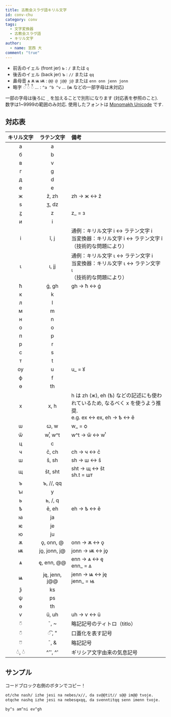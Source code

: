 ```yaml
---
title: 古教会スラヴ語キリル文字
id: conv-chu
category: conv
tags:
  - 文字変換器
  - 古教会スラヴ語
  - キリル文字
author:
  - name: 宮西 大
comment: "true"
---
```

- 前舌のイェル (front jer) <span cyrs>ь</span> : `/` または `q`
- 後舌のイェル (back jer) <span cyrs>ъ</span> : `//` または `qq`
- 鼻母音 <span cyrs>ѧ ѫ ѩ ѭ</span> : `@@ @ j@@ j@` または `enn onn jenn jonn`
- 略字 <span cyrs>◌ⷶ҇  ◌ⷠ҇ ◌ⷡ҇</span> ... : `^a ^b ^v` ... (<span cyrs>ѩ</span> などの一部字母は未対応)

一部の字母は後ろに `_` を加えることで別形になります (対応表を参照のこと).  
数字は1~9999の範囲のみ対応. 使用したフォントは [Monomakh Unicode](https://sci.ponomar.net/) です.

<HLConverter src="/conv/chu.tsv" fontRight="Monomakh Unicode" />

## 対応表

| キ⁠リ⁠ル⁠文⁠字 | ラ⁠テ⁠ン⁠文⁠字 | 備考 |
| :--: | :--: | :-- |
| <span cyrs>а</span> | a |  |
| <span cyrs>б</span> | b |  |
| <span cyrs>в</span> | v |  |
| <span cyrs>г</span> | g |  |
| <span cyrs>д</span> | d |  |
| <span cyrs>е</span> | e |  |
| <span cyrs>ж</span> | ž, zh | zh → <span cyrs>ж</span> ↔ ž |
| <span cyrs>ѕ</span> | ʒ, dz |  |
| <span cyrs>ꙁ</span> | z | z_ = <span cyrs>з</span> |
| <span cyrs>и</span> | i |  |
| <span cyrs>і</span> | î, j | 通例：キリル文字 <span cyrs>і</span> ↔ ラテン文字 i <br> 当変換器：キリル文字 <span cyrs>і</span> ↔ ラテン文字 î <br> （技術的な問題により） |
| <span cyrs>ꙇ</span> | ɩ, jj | 通例：キリル文字 <span cyrs>ꙇ</span> ↔ ラテン文字 i <br> 当変換器：キリル文字 <span cyrs>ꙇ</span> ↔ ラテン文字 ɩ <br> （技術的な問題により） |
| <span cyrs>ћ</span> | ǵ, gh | gh → <span cyrs>ћ</span> ↔ ǵ |
| <span cyrs>к</span> | k |  |
| <span cyrs>л</span> | l |  |
| <span cyrs>м</span> | m |  |
| <span cyrs>н</span> | n |  |
| <span cyrs>о</span> | o |  |
| <span cyrs>п</span> | p |  |
| <span cyrs>р</span> | r |  |
| <span cyrs>с</span> | s |  |
| <span cyrs>т</span> | t |  |
| <span cyrs>ѹ</span> | u | u_ = <span cyrs>ꙋ</span> |
| <span cyrs>ф</span> | f |  |
| <span cyrs>ѳ</span> | th |  |
| <span cyrs>х</span> | x, h | h は zh (<span cyrs>ж</span>), eh (<span cyrs>ѣ</span>) などの記述にも使われているため, なるべく x を使うよう推奨. <br>e.g. ex ↔ <span cyrs>ех</span>, eh → <span cyrs>ѣ</span> ↔ ě |
| <span cyrs>ѡ</span> | ꞷ, w | w_ = <span cyrs>ѻ</span> |
| <span cyrs>ѿ</span> | wͭ, w^t | w^t → <span cyrs>ѿ</span> ↔ wͭ |
| <span cyrs>ц</span> | c |  |
| <span cyrs>ч</span> | č, ch | ch → <span cyrs>ч</span> ↔ č |
| <span cyrs>ш</span> | š, sh | sh → <span cyrs>ш</span> ↔ š |
| <span cyrs>щ</span> | št, sht | sht → <span cyrs>щ</span> ↔ št <br> sh.t = <span cyrs>шт</span> |
| <span cyrs>ъ</span> | ъ, //, qq |  |
| <span cyrs>ꙑ</span> | y |  |
| <span cyrs>ь</span> | ь, /, q |  |
| <span cyrs>ѣ</span> | ě, eh | eh → <span cyrs>ѣ</span> ↔ ě |
| <span cyrs>ꙗ</span> | ja |  |
| <span cyrs>ѥ</span> | je |  |
| <span cyrs>ю</span> | ju |  |
| <span cyrs>ѫ</span> | ǫ, onn, @ | onn → <span cyrs>ѫ</span> ↔ ǫ |
| <span cyrs>ѭ</span> | jǫ, jonn, j@ | jonn → <span cyrs>ѭ</span> ↔ jǫ |
| <span cyrs>ѧ</span> | ę, enn, @@ | enn → <span cyrs>ѧ</span> ↔ ę<br>enn_ = <span cyrs>ꙙ</span> |
| <span cyrs>ѩ</span> | ję, jenn, j@@ | jenn → <span cyrs>ѩ</span> ↔ ję<br>jenn_ = <span cyrs>ꙝ</span> |
| <span cyrs>ѯ</span> | ks |  |
| <span cyrs>ѱ</span> | ps |  |
| <span cyrs>ѳ</span> | th |  |
| <span cyrs>ѵ</span> | ü, uh | uh → <span cyrs>ѵ</span> ↔ ü |
| <span cyrs>◌҃</span> | ˜, ~ | 略記記号のティトロ（titlo） |
| <span cyrs>◌҄</span> | ◌͡&nbsp;, " | 口蓋化を表す記号 |
| <span cyrs>◌꙯</span> | ¯, & | 略記記号 |
| <span cyrs>◌҆, ◌҅</span> | ^'', ^' | ギリシア文字由来の気息記号 |

## サンプル

コードブロック右側のボタンでコピー！

```txt
ot/che nash/ izhe jesi na nebes/x//, da sv@@tit// s@@ im@@ tvoje.
otqche nashq izhe jesi na nebesqxqq, da svenntitqq senn imenn tvoje.
```

```txt
by^s am^ni ev^gh
```
